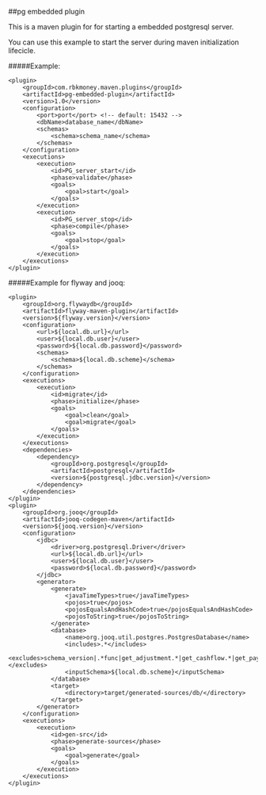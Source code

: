 ##pg embedded plugin

This is a maven plugin for for starting a embedded postgresql server.

You can use this example to start the server during maven initialization lifecicle.


#####Example:

    <plugin>
        <groupId>com.rbkmoney.maven.plugins</groupId>
        <artifactId>pg-embedded-plugin</artifactId>
        <version>1.0</version>
        <configuration>
            <port>port</port> <!-- default: 15432 -->
            <dbName>database_name</dbName>
            <schemas>
                <schema>schema_name</schema>
            </schemas>
        </configuration>
        <executions>
            <execution>
                <id>PG_server_start</id>
                <phase>validate</phase>
                <goals>
                    <goal>start</goal>
                </goals>
            </execution>
            <execution>
                <id>PG_server_stop</id>
                <phase>compile</phase>
                <goals>
                    <goal>stop</goal>
                </goals>
            </execution>
        </executions>
    </plugin>

#####Example for flyway and jooq:

    <plugin>
        <groupId>org.flywaydb</groupId>
        <artifactId>flyway-maven-plugin</artifactId>
        <version>${flyway.version}</version>
        <configuration>
            <url>${local.db.url}</url>
            <user>${local.db.user}</user>
            <password>${local.db.password}</password>
            <schemas>
                <schema>${local.db.scheme}</schema>
            </schemas>
        </configuration>
        <executions>
            <execution>
                <id>migrate</id>
                <phase>initialize</phase>
                <goals>
                    <goal>clean</goal>
                    <goal>migrate</goal>
                </goals>
            </execution>
        </executions>
        <dependencies>
            <dependency>
                <groupId>org.postgresql</groupId>
                <artifactId>postgresql</artifactId>
                <version>${postgresql.jdbc.version}</version>
            </dependency>
        </dependencies>
    </plugin>
    <plugin>
        <groupId>org.jooq</groupId>
        <artifactId>jooq-codegen-maven</artifactId>
        <version>${jooq.version}</version>
        <configuration>
            <jdbc>
                <driver>org.postgresql.Driver</driver>
                <url>${local.db.url}</url>
                <user>${local.db.user}</user>
                <password>${local.db.password}</password>
            </jdbc>
            <generator>
                <generate>
                    <javaTimeTypes>true</javaTimeTypes>
                    <pojos>true</pojos>
                    <pojosEqualsAndHashCode>true</pojosEqualsAndHashCode>
                    <pojosToString>true</pojosToString>
                </generate>
                <database>
                    <name>org.jooq.util.postgres.PostgresDatabase</name>
                    <includes>.*</includes>
                    <excludes>schema_version|.*func|get_adjustment.*|get_cashflow.*|get_payment.*|get_payout.*|get_refund.*</excludes>
                    <inputSchema>${local.db.scheme}</inputSchema>
                </database>
                <target>
                    <directory>target/generated-sources/db/</directory>
                </target>
            </generator>
        </configuration>
        <executions>
            <execution>
                <id>gen-src</id>
                <phase>generate-sources</phase>
                <goals>
                    <goal>generate</goal>
                </goals>
            </execution>
        </executions>
    </plugin>


